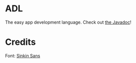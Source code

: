# ADL
The easy app development language. Check out [the Javadoc](http://olisprogramming.github.io/ADLJavadoc/)!

# Credits
Font: [Sinkin Sans](https://www.fontsquirrel.com/fonts/sinkin-sans)
